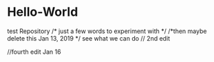 # Hello-World
test Repository
/* just a few words to experiment with */
/*then maybe delete this 
Jan 13, 2019 */
see what we can do  // 2nd edit

//fourth edit Jan 16
